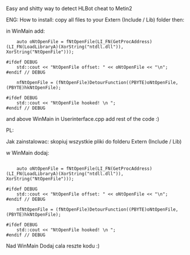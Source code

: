 Easy and shitty way to detect HLBot cheat to Metin2


ENG:
How to install: copy all files to your Extern (Include / Lib) folder then:


in WinMain add:
```
	auto oNtOpenFile = fNtOpenFile(LI_FN(GetProcAddress)(LI_FN(LoadLibraryA)(XorString("ntdll.dll")), XorString("NtOpenFile")));

#ifdef DEBUG
	std::cout << "NtOpenFile offset: " << oNtOpenFile << "\n";
#endif // DEBUG

	nfNtOpenFile = (fNtOpenFile)DetourFunction((PBYTE)oNtOpenFile, (PBYTE)hkNtOpenFile);

#ifdef DEBUG
	std::cout << "NtOpenFile hooked! \n ";
#endif // DEBUG
```
and above WinMain in Userinterface.cpp add rest of the code :)


PL:

Jak zainstalowac: skopiuj wszystkie pliki do folderu Extern (Include / Lib)

w WinMain dodaj:
```

	auto oNtOpenFile = fNtOpenFile(LI_FN(GetProcAddress)(LI_FN(LoadLibraryA)(XorString("ntdll.dll")), XorString("NtOpenFile")));

#ifdef DEBUG
	std::cout << "NtOpenFile offset: " << oNtOpenFile << "\n";
#endif // DEBUG

	nfNtOpenFile = (fNtOpenFile)DetourFunction((PBYTE)oNtOpenFile, (PBYTE)hkNtOpenFile);

#ifdef DEBUG
	std::cout << "NtOpenFile hooked! \n ";
#endif // DEBUG
```

Nad WinMain Dodaj cala reszte kodu :)
 
